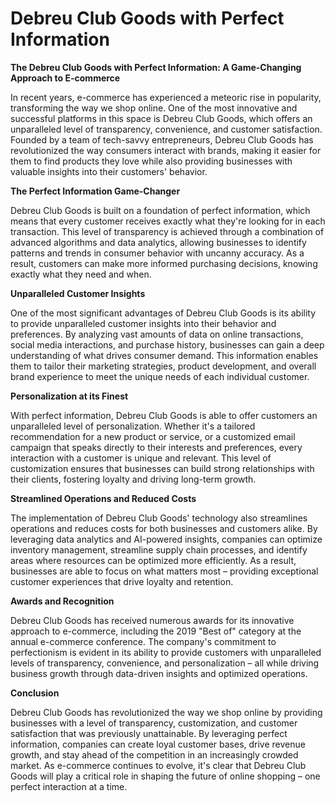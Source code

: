 # Debreu Club Goods with Perfect Information

**The Debreu Club Goods with Perfect Information: A Game-Changing Approach to E-commerce**

In recent years, e-commerce has experienced a meteoric rise in popularity, transforming the way we shop online. One of the most innovative and successful platforms in this space is Debreu Club Goods, which offers an unparalleled level of transparency, convenience, and customer satisfaction. Founded by a team of tech-savvy entrepreneurs, Debreu Club Goods has revolutionized the way consumers interact with brands, making it easier for them to find products they love while also providing businesses with valuable insights into their customers' behavior.

**The Perfect Information Game-Changer**

Debreu Club Goods is built on a foundation of perfect information, which means that every customer receives exactly what they're looking for in each transaction. This level of transparency is achieved through a combination of advanced algorithms and data analytics, allowing businesses to identify patterns and trends in consumer behavior with uncanny accuracy. As a result, customers can make more informed purchasing decisions, knowing exactly what they need and when.

**Unparalleled Customer Insights**

One of the most significant advantages of Debreu Club Goods is its ability to provide unparalleled customer insights into their behavior and preferences. By analyzing vast amounts of data on online transactions, social media interactions, and purchase history, businesses can gain a deep understanding of what drives consumer demand. This information enables them to tailor their marketing strategies, product development, and overall brand experience to meet the unique needs of each individual customer.

**Personalization at its Finest**

With perfect information, Debreu Club Goods is able to offer customers an unparalleled level of personalization. Whether it's a tailored recommendation for a new product or service, or a customized email campaign that speaks directly to their interests and preferences, every interaction with a customer is unique and relevant. This level of customization ensures that businesses can build strong relationships with their clients, fostering loyalty and driving long-term growth.

**Streamlined Operations and Reduced Costs**

The implementation of Debreu Club Goods' technology also streamlines operations and reduces costs for both businesses and customers alike. By leveraging data analytics and AI-powered insights, companies can optimize inventory management, streamline supply chain processes, and identify areas where resources can be optimized more efficiently. As a result, businesses are able to focus on what matters most – providing exceptional customer experiences that drive loyalty and retention.

**Awards and Recognition**

Debreu Club Goods has received numerous awards for its innovative approach to e-commerce, including the 2019 "Best of" category at the annual e-commerce conference. The company's commitment to perfectionism is evident in its ability to provide customers with unparalleled levels of transparency, convenience, and personalization – all while driving business growth through data-driven insights and optimized operations.

**Conclusion**

Debreu Club Goods has revolutionized the way we shop online by providing businesses with a level of transparency, customization, and customer satisfaction that was previously unattainable. By leveraging perfect information, companies can create loyal customer bases, drive revenue growth, and stay ahead of the competition in an increasingly crowded market. As e-commerce continues to evolve, it's clear that Debreu Club Goods will play a critical role in shaping the future of online shopping – one perfect interaction at a time.
